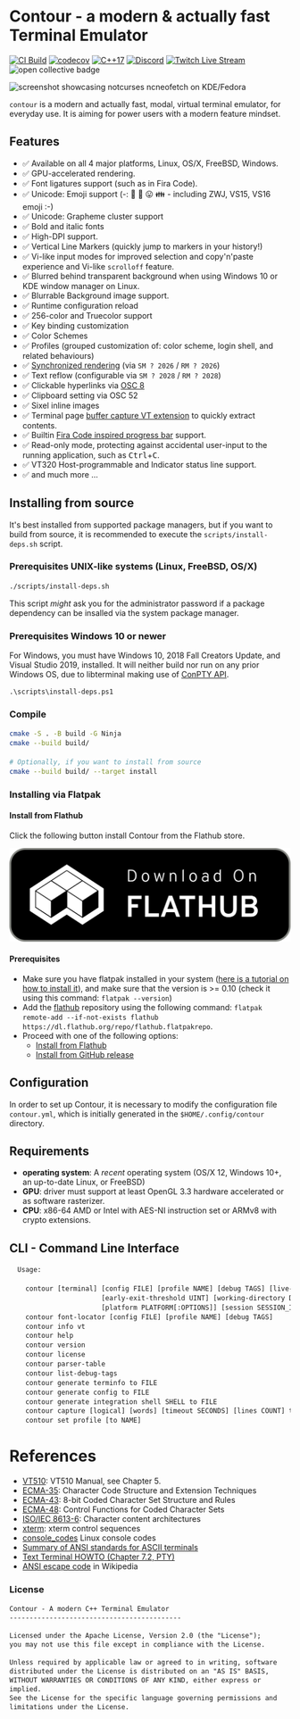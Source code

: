 # Contour - a modern & actually fast Terminal Emulator
[![CI Build](https://github.com/contour-terminal/contour/workflows/Build/badge.svg)](https://github.com/contour-terminal/contour/actions?query=workflow%3ABuild)
[![codecov](https://codecov.io/gh/contour-terminal/contour/branch/master/graph/badge.svg)](https://codecov.io/gh/contour-terminal/contour)
[![C++17](https://img.shields.io/badge/standard-C%2B%2B%2017-blue.svg?logo=C%2B%2B)](https://isocpp.org/)
[![Discord](https://img.shields.io/discord/479301317337284608.svg?label=&logo=discord&logoColor=ffffff&color=7389D8&labelColor=6A7EC2)](https://discord.gg/ncv4pG9)
[![Twitch Live Stream](https://img.shields.io/badge/Twitch-Live%20Stream-blue?style=flat-square)](https://twitch.tv/christianparpart)
<img alt="open collective badge" src="https://opencollective.com/contour-terminal-emulator/tiers/backer/badge.svg?label=backer&color=brightgreen" />

![screenshot showcasing notcurses ncneofetch on KDE/Fedora](docs/screenshots/contour-notcurses-ncneofetch.png "Screenshot")

`contour` is a modern and actually fast, modal, virtual terminal emulator,
for everyday use. It is aiming for power users with a modern feature mindset.

## Features

- ✅ Available on all 4 major platforms, Linux, OS/X, FreeBSD, Windows.
- ✅ GPU-accelerated rendering.
- ✅ Font ligatures support (such as in Fira Code).
- ✅ Unicode: Emoji support (-: 🌈 💝 😛 👪 - including ZWJ, VS15, VS16 emoji :-)
- ✅ Unicode: Grapheme cluster support
- ✅ Bold and italic fonts
- ✅ High-DPI support.
- ✅ Vertical Line Markers (quickly jump to markers in your history!)
- ✅ Vi-like input modes for improved selection and copy'n'paste experience and Vi-like `scrolloff` feature.
- ✅ Blurred behind transparent background when using Windows 10 or KDE window manager on Linux.
- ✅ Blurrable Background image support.
- ✅ Runtime configuration reload
- ✅ 256-color and Truecolor support
- ✅ Key binding customization
- ✅ Color Schemes
- ✅ Profiles (grouped customization of: color scheme, login shell, and related behaviours)
- ✅ [Synchronized rendering](https://github.com/contour-terminal/contour/wiki/VTExtensions#synchronized-output) (via `SM ? 2026` / `RM ? 2026`)
- ✅ Text reflow (configurable via `SM ? 2028` / `RM ? 2028`)
- ✅ Clickable hyperlinks via [OSC 8](https://gist.github.com/egmontkob/eb114294efbcd5adb1944c9f3cb5feda)
- ✅ Clipboard setting via OSC 52
- ✅ Sixel inline images
- ✅ Terminal page [buffer capture VT extension](https://github.com/contour-terminal/contour/wiki/VTExtensions#buffer-capture) to quickly extract contents.
- ✅ Builtin [Fira Code inspired progress bar](https://github.com/contour-terminal/contour/issues/521) support.
- ✅ Read-only mode, protecting against accidental user-input to the running application, such as <kbd>Ctrl</kbd>+<kbd>C</kbd>.
- ✅ VT320 Host-programmable and Indicator status line support.
- ✅ and much more ...


## Installing from source

It's best installed from supported package managers, but if you want
to build from source, it is recommended to execute the `scripts/install-deps.sh` script.

### Prerequisites UNIX-like systems (Linux, FreeBSD, OS/X)

```sh
./scripts/install-deps.sh
```

This script *might* ask you for the administrator password if a package dependency
can be insalled via the system package manager.

### Prerequisites Windows 10 or newer

For Windows, you must have Windows 10, 2018 Fall Creators Update, and Visual Studio 2019, installed.
It will neither build nor run on any prior Windows OS, due to libterminal making use of [ConPTY API](https://devblogs.microsoft.com/commandline/windows-command-line-introducing-the-windows-pseudo-console-conpty/).

```psh
.\scripts\install-deps.ps1
```

### Compile

```sh
cmake -S . -B build -G Ninja
cmake --build build/

# Optionally, if you want to install from source
cmake --build build/ --target install
```

### Installing via Flatpak

#### Install from Flathub

Click the following button install Contour from the Flathub store.

[![Get it on Flathub](https://raw.githubusercontent.com/flatpak-design-team/flathub-mockups/master/assets/download-button/download.svg?sanitize=true)](https://flathub.org/apps/details/org.contourterminal.Contour)


#### Prerequisites

- Make sure you have flatpak installed in your system ([here is a tutorial on how to install it](https://flatpak.org/getting.html)), and make sure that the version is >= 0.10 (check it using this command: `flatpak --version`)
- Add the [flathub](https://flathub.org) repository using the following command: `flatpak remote-add --if-not-exists flathub https://dl.flathub.org/repo/flathub.flatpakrepo`.
- Proceed with one of the following options:
  - [Install from Flathub](#install-from-flathub)
  - [Install from GitHub release](https://github.com/contour-terminal/contour/releases)


## Configuration


In order to set up Contour, it is necessary to modify the configuration file `contour.yml`, which is initially generated in the `$HOME/.config/contour` directory.

## Requirements

- **operating system**: A *recent* operating system (OS/X 12, Windows 10+, an up-to-date Linux, or FreeBSD)
- **GPU**: driver must support at least OpenGL 3.3 hardware accelerated or as software rasterizer.
- **CPU**: x86-64 AMD or Intel with AES-NI instruction set or ARMv8 with crypto extensions.

## CLI - Command Line Interface

```txt
  Usage:

    contour [terminal] [config FILE] [profile NAME] [debug TAGS] [live-config] [dump-state-at-exit PATH]
                       [early-exit-threshold UINT] [working-directory DIRECTORY] [class WM_CLASS]
                       [platform PLATFORM[:OPTIONS]] [session SESSION_ID] [PROGRAM ARGS...]
    contour font-locator [config FILE] [profile NAME] [debug TAGS]
    contour info vt
    contour help
    contour version
    contour license
    contour parser-table
    contour list-debug-tags
    contour generate terminfo to FILE
    contour generate config to FILE
    contour generate integration shell SHELL to FILE
    contour capture [logical] [words] [timeout SECONDS] [lines COUNT] to FILE
    contour set profile [to NAME]

```

# References

* [VT510](https://vt100.net/docs/vt510-rm/): VT510 Manual, see Chapter 5.
* [ECMA-35](http://www.ecma-international.org/publications/standards/Ecma-035.htm):
    Character Code Structure and Extension Techniques
* [ECMA-43](http://www.ecma-international.org/publications/standards/Ecma-043.htm):
    8-bit Coded Character Set Structure and Rules
* [ECMA-48](http://www.ecma-international.org/publications/standards/Ecma-048.htm):
    Control Functions for Coded Character Sets
* [ISO/IEC 8613-6](https://www.iso.org/standard/22943.html):
    Character content architectures
* [xterm](https://invisible-island.net/xterm/ctlseqs/ctlseqs.html): xterm control sequences
* [console\_codes](http://man.he.net/man4/console_codes) Linux console codes
* [Summary of ANSI standards for ASCII terminals](http://www.inwap.com/pdp10/ansicode.txt)
* [Text Terminal HOWTO (Chapter 7.2, PTY)](http://tldp.org/HOWTO/Text-Terminal-HOWTO-7.html#ss7.2)
* [ANSI escape code](https://en.wikipedia.org/wiki/ANSI_escape_code) in Wikipedia

### License

```
Contour - A modern C++ Terminal Emulator
-------------------------------------------

Licensed under the Apache License, Version 2.0 (the "License");
you may not use this file except in compliance with the License.

Unless required by applicable law or agreed to in writing, software
distributed under the License is distributed on an "AS IS" BASIS,
WITHOUT WARRANTIES OR CONDITIONS OF ANY KIND, either express or implied.
See the License for the specific language governing permissions and
limitations under the License.
```
